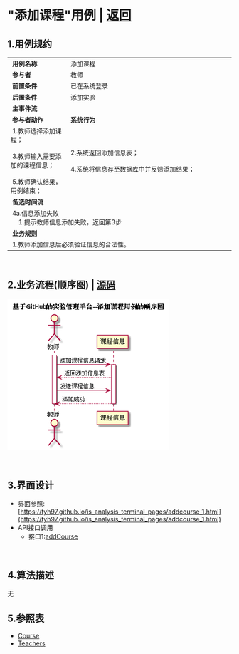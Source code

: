 # "添加课程"用例 | [返回](../README.md#6)

## 1.用例规约

<table>
    <tr>
        <td width="150"> <b>&nbsp;用例名称</b></td>
        <td colspan="2" width="700">&nbsp;添加课程</td>
    </tr>
    <tr>
        <td width="150"> <b>&nbsp;参与者</b></td>
        <td colspan="2" width="700">&nbsp;教师</td>
    </tr>
    <tr>
        <td width="150"> <b>&nbsp;前置条件</b></td>
        <td colspan="2" width="700">&nbsp;已在系统登录</td>
    </tr>
    <tr>
        <td width="150"> <b>&nbsp;后置条件</b></td>
        <td colspan="2" width="700">&nbsp;添加实验</td>
    </tr>
    <tr>
        <td colspan="3" width="200"> <b>&nbsp;主事件流</b></td>
    </tr>
    <tr>
        <td colspan="2" width="180"> <b>&nbsp;参与者动作</b></td>
        <td width="410"> <b>&nbsp;系统行为</b></td>
    </tr>
    <tr>
        <td colspan="2" width="180">
            <span>&nbsp;1.教师选择添加课程；</span>
            <br>
            <span>&nbsp;</span>
            <br>
            <span>&nbsp;3.教师输入需要添加的课程信息；</span>
            <br>
            <span>&nbsp;</span>
            <br>
            <span>&nbsp;5.教师确认结果，用例结束；</span>
        </td>
        <td width="480">
            <span>&nbsp;</span>
            <br>
            <span>&nbsp;2.系统返回添加信息表；</span>
            <br>
            <span>&nbsp;</span>
            <br>
            <span>&nbsp;4.系统将信息存至数据库中并反馈添加结果；</span>
            <br>
            <span>&nbsp;</span>
        </td>
    </tr>
    <tr>
        <td colspan="3" width="200"> <b>&nbsp;备选时间流</b></td>
    </tr>
    <tr>
        <td colspan="3" width="200">
            <span>&nbsp;4a.信息添加失败</span>
            <br>
            <span>&nbsp;&emsp;1.提示教师信息添加失败，返回第3步</span>
        </td>
    </tr>
    <tr>
        <td colspan="3" width="200"> <b>&nbsp;业务规则</b></td>
    </tr>
    <tr>
        <td colspan="3" width="200">
            <span>&nbsp;1.教师添加信息后必须验证信息的合法性。</span>
        </td>
    </tr>
</table>

<br>

## 2.业务流程(顺序图) | [源码](../puml/AddCourse.puml)
![img](../picture/AddCourseSe.png)

<br>

## 3.界面设计
* 界面参照:[https://tyh97.github.io/is_analysis_terminal_pages/addcourse_1.html](https://tyh97.github.io/is_analysis_terminal_pages/addcourse_1.html)
* API接口调用
    * 接口1:[addCourse](../interface/AddCourseInter.md)
    
    
<br>

## 4.算法描述
无

## 5.参照表
* [Course](../Markdown/DataBase.md#course课程表)
* [Teachers](../Markdown/DataBase.md#teachers教师表)